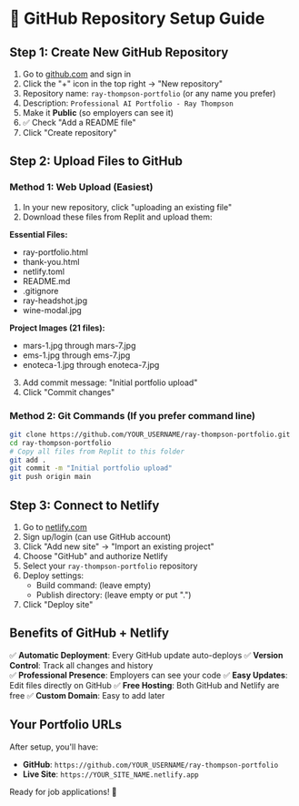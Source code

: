 # 🔗 GitHub Repository Setup Guide

## Step 1: Create New GitHub Repository

1. Go to [github.com](https://github.com) and sign in
2. Click the "+" icon in the top right → "New repository"
3. Repository name: `ray-thompson-portfolio` (or any name you prefer)
4. Description: `Professional AI Portfolio - Ray Thompson`
5. Make it **Public** (so employers can see it)
6. ✅ Check "Add a README file"
7. Click "Create repository"

## Step 2: Upload Files to GitHub

### Method 1: Web Upload (Easiest)
1. In your new repository, click "uploading an existing file"
2. Download these files from Replit and upload them:

**Essential Files:**
- ray-portfolio.html
- thank-you.html
- netlify.toml
- README.md
- .gitignore
- ray-headshot.jpg
- wine-modal.jpg

**Project Images (21 files):**
- mars-1.jpg through mars-7.jpg
- ems-1.jpg through ems-7.jpg  
- enoteca-1.jpg through enoteca-7.jpg

3. Add commit message: "Initial portfolio upload"
4. Click "Commit changes"

### Method 2: Git Commands (If you prefer command line)
```bash
git clone https://github.com/YOUR_USERNAME/ray-thompson-portfolio.git
cd ray-thompson-portfolio
# Copy all files from Replit to this folder
git add .
git commit -m "Initial portfolio upload"
git push origin main
```

## Step 3: Connect to Netlify

1. Go to [netlify.com](https://netlify.com)
2. Sign up/login (can use GitHub account)
3. Click "Add new site" → "Import an existing project"
4. Choose "GitHub" and authorize Netlify
5. Select your `ray-thompson-portfolio` repository
6. Deploy settings:
   - Build command: (leave empty)
   - Publish directory: (leave empty or put ".")
7. Click "Deploy site"

## Benefits of GitHub + Netlify

✅ **Automatic Deployment**: Every GitHub update auto-deploys
✅ **Version Control**: Track all changes and history  
✅ **Professional Presence**: Employers can see your code
✅ **Easy Updates**: Edit files directly on GitHub
✅ **Free Hosting**: Both GitHub and Netlify are free
✅ **Custom Domain**: Easy to add later

## Your Portfolio URLs

After setup, you'll have:
- **GitHub**: `https://github.com/YOUR_USERNAME/ray-thompson-portfolio`
- **Live Site**: `https://YOUR_SITE_NAME.netlify.app`

Ready for job applications! 🚀